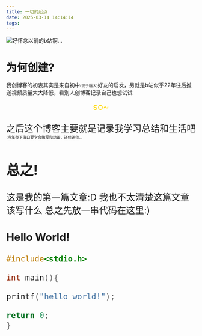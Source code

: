 ```yaml
---
title: 一切的起点
date: 2025-03-14 14:14:14
tags: 
---
```

![好怀念以前的b站锕...](/images/bilibili2019.png)

# 为何创建?

我创博客的初衷其实是来自初中<font size= "1">(现于福大)</font>好友的启发，另就是b站似乎22年往后推送视频质量大大降低，看别人创博客记录自己也想试试
<center><font size ="5"><font color ="	#FFD700"> so~ </font> </center>

之后这个博客主要就是记录我学习总结和生活吧  <font size ="1">(当年夸下海口要学会编程和动画，还债还债...</font>

## 总之!

这是我的第一篇文章:D
我也不太清楚这篇文章该写什么
总之先放一串代码在这里:)

### Hello World!
``` C
#include<stdio.h>

int main(){

printf("hello world!");

return 0;
}
```
